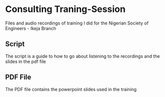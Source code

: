 # Consulting Traning-Session
Files and audio recordings of training I did for the Nigerian Society of Engineers - Ikeja Branch
## Script
The script is a guide to how to go about listening to the recordings and the slides in the pdf file
## PDF File
The PDF file contains the powerpoint slides used in the training
